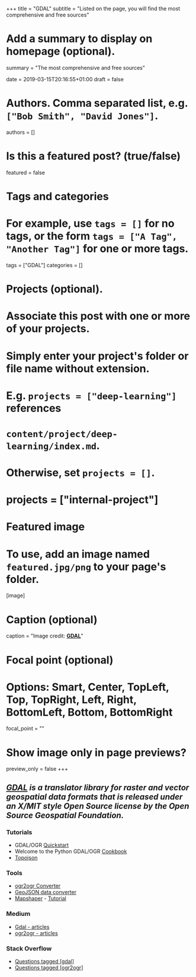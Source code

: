 +++
title = "GDAL"
subtitle = "Listed on the page, you will find the most comprehensive and free sources"

# Add a summary to display on homepage (optional).
summary = "The most comprehensive and free sources"

date = 2019-03-15T20:16:55+01:00
draft = false

# Authors. Comma separated list, e.g. `["Bob Smith", "David Jones"]`.
authors = []

# Is this a featured post? (true/false)
featured = false

# Tags and categories
# For example, use `tags = []` for no tags, or the form `tags = ["A Tag", "Another Tag"]` for one or more tags.
tags = ["GDAL"]
categories = []

# Projects (optional).
#   Associate this post with one or more of your projects.
#   Simply enter your project's folder or file name without extension.
#   E.g. `projects = ["deep-learning"]` references
#   `content/project/deep-learning/index.md`.
#   Otherwise, set `projects = []`.
# projects = ["internal-project"]

# Featured image
# To use, add an image named `featured.jpg/png` to your page's folder.
[image]
  # Caption (optional)
  caption = "Image credit: [**GDAL**](https://www.gdal.org/)"


  # Focal point (optional)
  # Options: Smart, Center, TopLeft, Top, TopRight, Left, Right, BottomLeft, Bottom, BottomRight
  focal_point = ""

  # Show image only in page previews?
  preview_only = false
+++

## _**[GDAL](https://www.gdal.org/)**_ _is a translator library for raster and vector geospatial data formats that is released under an X/MIT style Open Source license by the Open Source Geospatial Foundation._


### Tutorials

- GDAL/OGR [Quickstart](https://live.osgeo.org/en/quickstart/gdal_quickstart.html)
- Welcome to the Python GDAL/OGR [Cookbook](https://pcjericks.github.io/py-gdalogr-cookbook/index.html)
- [Topojson](https://github.com/topojson/topojson/wiki)


### Tools
- [ogr2ogr Converter](http://ogre.adc4gis.com/)
- [GeoJSON data converter](http://geojson.io)
- [Mapshaper](https://mapshaper.org/) - [Tutorial](https://datavizforall.org/convert-edit-join-and-dissolve-with-mapshaper-org.html)

### Medium
- [Gdal - articles](https://medium.com/tag/gdal/archive)
- [ogr2ogr - articles](https://medium.com/tag/ogr2ogr/archive)

### Stack Overflow
- [Questions tagged [gdal]](https://stackoverflow.com/questions/tagged/gdal)
- [Questions tagged [ogr2ogr]](https://stackoverflow.com/questions/tagged/ogr2ogr)
